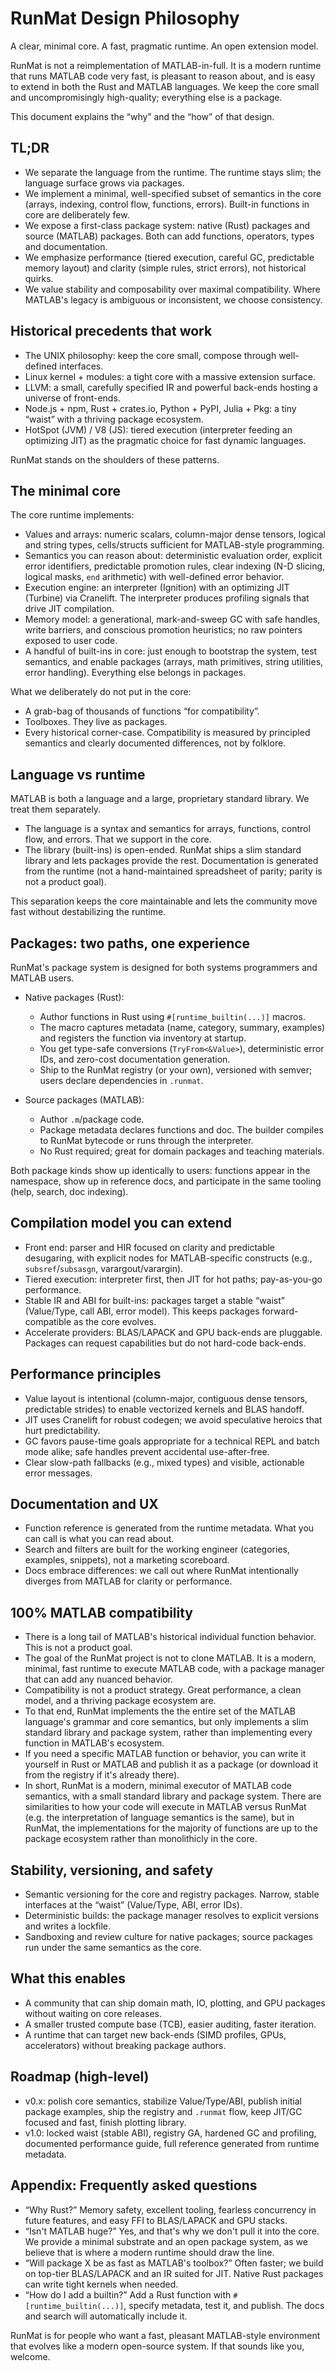 # RunMat Design Philosophy

A clear, minimal core. A fast, pragmatic runtime. An open extension model.

RunMat is not a reimplementation of MATLAB-in-full. It is a modern runtime that runs MATLAB code very fast, is pleasant to reason about, and is easy to extend in both the Rust and MATLAB languages. We keep the core small and uncompromisingly high-quality; everything else is a package.

This document explains the “why” and the “how” of that design.

## TL;DR

- We separate the language from the runtime. The runtime stays slim; the language surface grows via packages.
- We implement a minimal, well-specified subset of semantics in the core (arrays, indexing, control flow, functions, errors). Built-in functions in core are deliberately few.
- We expose a first-class package system: native (Rust) packages and source (MATLAB) packages. Both can add functions, operators, types and documentation.
- We emphasize performance (tiered execution, careful GC, predictable memory layout) and clarity (simple rules, strict errors), not historical quirks.
- We value stability and composability over maximal compatibility. Where MATLAB's legacy is ambiguous or inconsistent, we choose consistency.

## Historical precedents that work

- The UNIX philosophy: keep the core small, compose through well-defined interfaces.
- Linux kernel + modules: a tight core with a massive extension surface.
- LLVM: a small, carefully specified IR and powerful back-ends hosting a universe of front-ends.
- Node.js + npm, Rust + crates.io, Python + PyPI, Julia + Pkg: a tiny “waist” with a thriving package ecosystem.
- HotSpot (JVM) / V8 (JS): tiered execution (interpreter feeding an optimizing JIT) as the pragmatic choice for fast dynamic languages.

RunMat stands on the shoulders of these patterns.

## The minimal core

The core runtime implements:

- Values and arrays: numeric scalars, column-major dense tensors, logical and string types, cells/structs sufficient for MATLAB-style programming.
- Semantics you can reason about: deterministic evaluation order, explicit error identifiers, predictable promotion rules, clear indexing (N-D slicing, logical masks, `end` arithmetic) with well-defined error behavior.
- Execution engine: an interpreter (Ignition) with an optimizing JIT (Turbine) via Cranelift. The interpreter produces profiling signals that drive JIT compilation.
- Memory model: a generational, mark-and-sweep GC with safe handles, write barriers, and conscious promotion heuristics; no raw pointers exposed to user code.
- A handful of built-ins in core: just enough to bootstrap the system, test semantics, and enable packages (arrays, math primitives, string utilities, error handling). Everything else belongs in packages.

What we deliberately do not put in the core:

- A grab-bag of thousands of functions “for compatibility”.
- Toolboxes. They live as packages.
- Every historical corner-case. Compatibility is measured by principled semantics and clearly documented differences, not by folklore.

## Language vs runtime

MATLAB is both a language and a large, proprietary standard library. We treat them separately.

- The language is a syntax and semantics for arrays, functions, control flow, and errors. That we support in the core.
- The library (built-ins) is open-ended. RunMat ships a slim standard library and lets packages provide the rest. Documentation is generated from the runtime (not a hand-maintained spreadsheet of parity; parity is not a product goal).

This separation keeps the core maintainable and lets the community move fast without destabilizing the runtime.

## Packages: two paths, one experience

RunMat's package system is designed for both systems programmers and MATLAB users.

- Native packages (Rust):
  - Author functions in Rust using `#[runtime_builtin(...)]` macros.
  - The macro captures metadata (name, category, summary, examples) and registers the function via inventory at startup.
  - You get type-safe conversions (`TryFrom<&Value>`), deterministic error IDs, and zero-cost documentation generation.
  - Ship to the RunMat registry (or your own), versioned with semver; users declare dependencies in `.runmat`.

- Source packages (MATLAB):
  - Author `.m`/package code.
  - Package metadata declares functions and doc. The builder compiles to RunMat bytecode or runs through the interpreter.
  - No Rust required; great for domain packages and teaching materials.

Both package kinds show up identically to users: functions appear in the namespace, show up in reference docs, and participate in the same tooling (help, search, doc indexing).

## Compilation model you can extend

- Front end: parser and HIR focused on clarity and predictable desugaring, with explicit nodes for MATLAB-specific constructs (e.g., `subsref`/`subsasgn`, varargout/varargin).
- Tiered execution: interpreter first, then JIT for hot paths; pay-as-you-go performance.
- Stable IR and ABI for built-ins: packages target a stable “waist” (Value/Type, call ABI, error model). This keeps packages forward-compatible as the core evolves.
- Accelerate providers: BLAS/LAPACK and GPU back-ends are pluggable. Packages can request capabilities but do not hard-code back-ends.

## Performance principles

- Value layout is intentional (column-major, contiguous dense tensors, predictable strides) to enable vectorized kernels and BLAS handoff.
- JIT uses Cranelift for robust codegen; we avoid speculative heroics that hurt predictability.
- GC favors pause-time goals appropriate for a technical REPL and batch mode alike; safe handles prevent accidental use-after-free.
- Clear slow-path fallbacks (e.g., mixed types) and visible, actionable error messages.

## Documentation and UX

- Function reference is generated from the runtime metadata. What you can call is what you can read about.
- Search and filters are built for the working engineer (categories, examples, snippets), not a marketing scoreboard.
- Docs embrace differences: we call out where RunMat intentionally diverges from MATLAB for clarity or performance.

## 100% MATLAB compatibility

- There is a long tail of MATLAB's historical individual function behavior. This is not a product goal.
- The goal of the RunMat project is not to clone MATLAB. It is a modern, minimal, fast runtime to execute MATLAB code, with a package manager that can add any nuanced behavior.
- Compatibility is not a product strategy. Great performance, a clean model, and a thriving package ecosystem are.
- To that end, RunMat implements the the entire set of the MATLAB language's grammar and core semantics, but only implements a slim standard library and package system, rather than implementing every function in MATLAB's ecosystem.
- If you need a specific MATLAB function or behavior, you can write it yourself in Rust or MATLAB and publish it as a package (or download it from the registry if it's already there).
- In short, RunMat is a modern, minimal executor of MATLAB code semantics, with a small standard library and package system. There are similarities to how your code will execute in MATLAB versus RunMat (e.g. the interpretation of language semantics is the same), but in RunMat, the implementations for the majority of functions are up to the package ecosystem rather than monolithicly in the core.

## Stability, versioning, and safety

- Semantic versioning for the core and registry packages. Narrow, stable interfaces at the “waist” (Value/Type, ABI, error IDs).
- Deterministic builds: the package manager resolves to explicit versions and writes a lockfile.
- Sandboxing and review culture for native packages; source packages run under the same semantics as the core.

## What this enables

- A community that can ship domain math, IO, plotting, and GPU packages without waiting on core releases.
- A smaller trusted compute base (TCB), easier auditing, faster iteration.
- A runtime that can target new back-ends (SIMD profiles, GPUs, accelerators) without breaking package authors.

## Roadmap (high-level)

- v0.x: polish core semantics, stabilize Value/Type/ABI, publish initial package examples, ship the registry and `.runmat` flow, keep JIT/GC focused and fast, finish plotting library. 
- v1.0: locked waist (stable ABI), registry GA, hardened GC and profiling, documented performance guide, full reference generated from runtime metadata.

## Appendix: Frequently asked questions

- “Why Rust?” Memory safety, excellent tooling, fearless concurrency in future features, and easy FFI to BLAS/LAPACK and GPU stacks.
- “Isn't MATLAB huge?” Yes, and that's why we don't pull it into the core. We provide a minimal substrate and an open package system, as we believe that is where a modern runtime should draw the line.
- “Will package X be as fast as MATLAB's toolbox?” Often faster; we build on top-tier BLAS/LAPACK and an IR suited for JIT. Native Rust packages can write tight kernels when needed.
- “How do I add a builtin?” Add a Rust function with `#[runtime_builtin(...)]`, specify metadata, test it, and publish. The docs and search will automatically include it.

RunMat is for people who want a fast, pleasant MATLAB-style environment that evolves like a modern open-source system. If that sounds like you, welcome.
